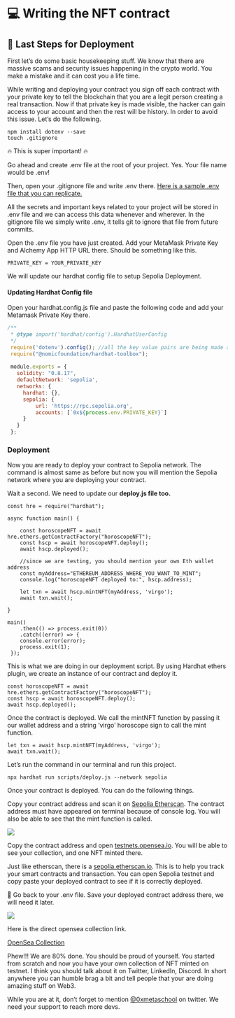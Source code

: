 # 💻 Writing the NFT contract
## 🌈 Last Steps for Deployment

First let’s do some basic housekeeping stuff. We know that there are massive scams and security issues happening in the crypto world. You make a mistake and it can cost you a life time.

While writing and deploying your contract you sign off each contract with your private key to tell the blockchain that you are a legit person creating a real transaction. Now if that private key is made visible, the hacker can gain access to your account and then the rest will be history. In order to avoid this issue. Let’s do the following.

```
npm install dotenv --save
touch .gitignore
```

🔥 This is super important! 🔥  
  
Go ahead and create .env file at the root of your project. Yes. Your file name would be .env!  
  
Then, open your .gitignore file and write .env there.  [Here is a sample .env file that you can replicate.](https://github.com/Metaschoolso/Learning-Projects/blob/main/.env-sample)

All the secrets and important keys related to your project will be stored in .env file and we can access this data whenever and wherever. In the gitignore file we simply write .env, it tells git to ignore that file from future commits.

Open the .env file you have just created. Add your MetaMask Private Key and Alchemy App HTTP URL there. Should be something like this.

```
PRIVATE_KEY = YOUR_PRIVATE_KEY
```

We will update our hardhat config file to setup Sepolia Deployment.

#### Updating Hardhat Config file

Open your hardhat.config.js file and paste the following code and add your Metamask Private Key there.

```javascript
/**
 * @type import('hardhat/config').HardhatUserConfig
 */
 require('dotenv').config(); //all the key value pairs are being made available due to this lib
 require("@nomicfoundation/hardhat-toolbox");
    
 module.exports = {
   solidity: "0.8.17",
   defaultNetwork: 'sepolia',
   networks: {
     hardhat: {},
     sepolia: {
         url: 'https://rpc.sepolia.org',
         accounts: [`0x${process.env.PRIVATE_KEY}`]
     }
   }
 };
```

### Deployment

Now you are ready to deploy your contract to Sepolia network. The command is almost same as before but now you will mention the Sepolia network where you are deploying your contract.

Wait a second. We need to update our  **deploy.js file too.**

```
const hre = require("hardhat"); 
 
async function main() {  
 
    const horoscopeNFT = await hre.ethers.getContractFactory("horoscopeNFT");
    const hscp = await horoscopeNFT.deploy();   
    await hscp.deployed();
 
    //since we are testing, you should mention your own Eth wallet address
    const myAddress="ETHEREUM_ADDRESS_WHERE_YOU_WANT_TO_MINT";
    console.log("horoscopeNFT deployed to:", hscp.address);   
 
    let txn = await hscp.mintNFT(myAddress, 'virgo');
    await txn.wait();
 
}
 
main()
    .then(() => process.exit(0))  
    .catch((error) => {    
    console.error(error);
    process.exit(1); 
 });
```

This is what we are doing in our deployment script. By using Hardhat ethers plugin, we create an instance of our contract and deploy it.

```
const horoscopeNFT = await hre.ethers.getContractFactory("horoscopeNFT");
const hscp = await horoscopeNFT.deploy();   
await hscp.deployed();
```

Once the contract is deployed. We call the mintNFT function by passing it our wallet address and a string ‘virgo’ horoscope sign to call the mint function.

```
let txn = await hscp.mintNFT(myAddress, 'virgo');
await txn.wait();
```

Let’s run the command in our terminal and run this project.

```
npx hardhat run scripts/deploy.js --network sepolia
```

Once your contract is deployed. You can do the following things.

Copy your contract address and scan it on  [Sepolia Etherscan](https://sepolia.etherscan.io/). The contract address must have appeared on terminal because of console log. You will also be able to see that the mint function is called.  
  
![](https://lh4.googleusercontent.com/2Ph_o-c7wo9Zd5u5dIZbDE9BjVvH32NyWlk6Q599cpo8pDxXT3-6LV-j2WmrJsDna0jUN0W19oEER67sCX6ekgGTFqvYNzAB045FTiE4Xxa3oWEx-VTY4vJ-h0G5WcsOzEE1irgQ)

Copy the contract address and open  [testnets.opensea.io](http://testnets.opensea.io/). You will be able to see your collection, and one NFT minted there.

Just like etherscan, there is a  [sepolia.etherscan.io](https://sepolia.etherscan.io/). This is to help you track your smart contracts and transaction. You can open Sepolia testnet and copy paste your deployed contract to see if it is correctly deployed.

🚨 Go back to your .env file. Save your deployed contract address there, we will need it later.  

![](https://lh3.googleusercontent.com/CVO_LcaGOwQJw9BR5edwUCcBZfJflF2ldjlidLvrs6bxCZA-DcmsL1CK-5hecjKDLTOixOTPgPMWOydDo0867BWEANEA_4NhFzw2tYV2E5Ghz3RdsZPWFDNdKxKI5h4Afrodmwfn)

Here is the direct opensea collection link.

[OpenSea Collection](https://testnets.opensea.io/collection/horoscope-nft-29vnjsvkxb)

Phew!!! We are 80% done. You should be proud of yourself. You started from scratch and now you have your own collection of NFT minted on testnet. I think you should talk about it on Twitter, LinkedIn, Discord. In short anywhere you can humble brag a bit and tell people that your are doing amazing stuff on Web3.

While you are at it, don’t forget to mention  [@0xmetaschool](https://twitter.com/0xmetaschool)  on twitter. We need your support to reach more devs.


